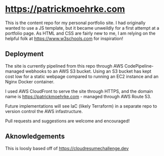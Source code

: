 # https://patrickmoehrke.com
This is the content repo for my personal portfolio site. I had originally wanted to use a JS template, but it became unweildly for a first attempt at a portfolio page. As HTML and CSS are fairly new to me, I am relying on the helpful folk at https://www.w3schools.com for inspiration! 

## Deployment
The site is currently pipelined from this repo through AWS CodePipeline-managed webhooks to an AWS S3 bucket. Using an S3 bucket has kept cost low for a static webpage compared to running an EC2 instance and an Nginx Docker container.

I used AWS CloudFront to serve the site through HTTPS, and the domain name is https://patrickmoehrke.com - managed through AWS Route 53. 

Future implementations will see IaC (likely Terraform) in a separate repo to version control the AWS infastructure.

Pull requests and suggestions are welcome and encouraged!

## Aknowledgements
This is loosly based off of https://cloudresumechallenge.dev

